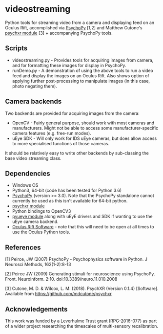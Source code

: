 # videostreaming
Python tools for streaming video from a camera and displaying feed on an Oculus Rift, accomplished via [PsychoPy](http://www.psychopy.org) [1,2] and Matthew Cutone's [psychxr module](https://github.com/mdcutone/psychxr) [3] + accompanying PsychoPy tools.

## Scripts
* videostreaming.py - Provides tools for acquiring images from camera, and for formatting these images for display in PsychoPy.
* runDemo.py - A demonstration of using the above tools to run a video feed and display the images on an Oculus Rift. Also shows option of applying further post-processing to manipulate images (in this case, photo negating them). 

## Camera backends
Two backends are provided for acquiring images from the camera:
* OpenCV - Fairly general purpose, should work with most cameras and manufacturers. Might not be able to access some manufacturer-specific camera features (e.g. free-run modes).
* uEye SDK - Will only work for IDS uEye cameras, but does allow access to more specialised functions of those cameras.

It should be relatively easy to write other backends by sub-classing the base video streaming class.

## Dependencies
* Windows OS
* Python3, 64-bit (code has been tested for Python 3.6)
* [PsychoPy](http://www.psychopy.org/) (version >= 3.0). Note that the PsychoPy standalone cannot currently be used as this isn't available for 64-bit python.
* [psychxr module](https://github.com/mdcutone/psychxr)
* Python bindings to OpenCV3
* [pyueye module](https://pypi.org/project/pyueye/) along with uEyE drivers and SDK if wanting to use the uEye camera backend.
* [Oculus Rift Software](https://www.oculus.com/setup/) - note that this will need to be open at all times to use the Oculus Python tools.

## References
[1] Peirce, JW (2007) PsychoPy - Psychophysics software in Python. J Neurosci Methods, 162(1-2):8-13

[2] Peirce JW (2009) Generating stimuli for neuroscience using PsychoPy. Front. Neuroinform. 2:10. doi:10.3389/neuro.11.010.2008

[3] Cutone, M. D. & Wilcox, L. M. (2018). PsychXR (Version 0.1.4) [Software]. Available from https://github.com/mdcutone/psychxr

## Acknowledgements
This work was funded by a Leverhulme Trust grant (RPG-2016-077) as part of a wider project researching the timescales of multi-sensory recalibration.
